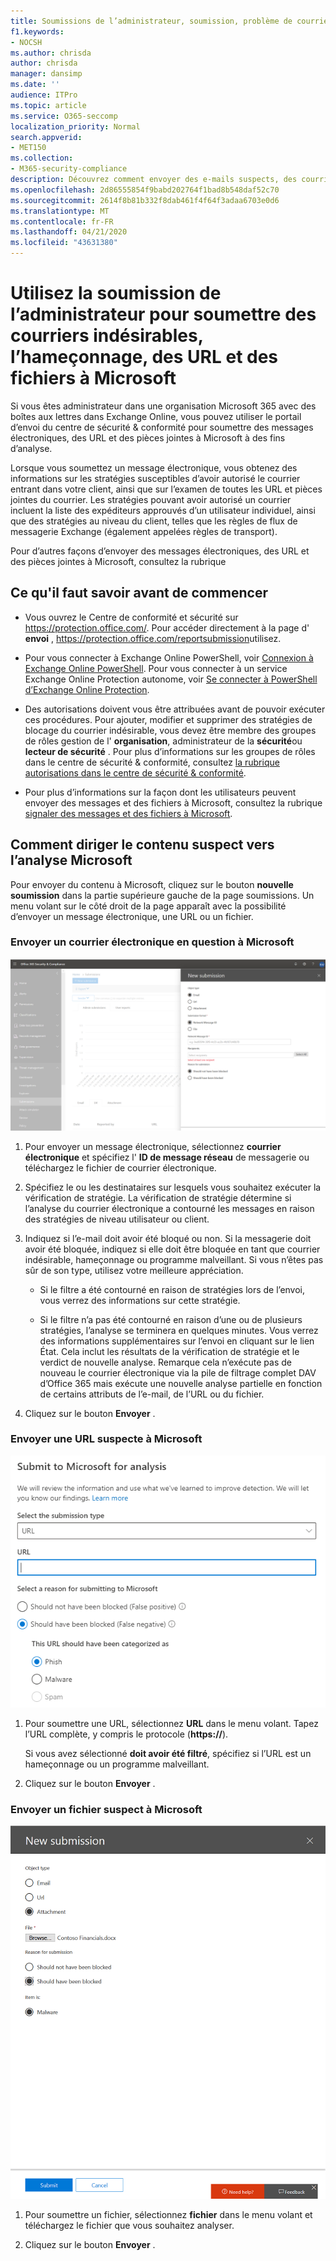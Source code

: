 ```yaml
---
title: Soumissions de l’administrateur, soumission, problème de courrier indésirable faux négatif, soumettre un courrier indésirable, envoyer un message électronique pour analyse, courrier suspect dans Office 365, analyser un courrier électronique, demander à Microsoft d’analyser les messages hameçons, vérifier le courrier indésirable, envoyer des messages électroniques, envoyer des courriers électroniques à Microsoft, signaler des messages frauduleux à Microsoft, signaler des courriers électroniques à Microsoft, signaler des messages frauduleux à Microsoft , signaler un programme malveillant à Microsoft, courrier indésirable dans la boîte aux lettres, virus dans le courrier électronique
f1.keywords:
- NOCSH
ms.author: chrisda
author: chrisda
manager: dansimp
ms.date: ''
audience: ITPro
ms.topic: article
ms.service: O365-seccomp
localization_priority: Normal
search.appverid:
- MET150
ms.collection:
- M365-security-compliance
description: Découvrez comment envoyer des e-mails suspects, des courriers électroniques de hameçonnage suspects, du courrier indésirable, ainsi que d’autres messages, URL et fichiers potentiellement dangereux de votre entreprise à Microsoft pour analyse.
ms.openlocfilehash: 2d86555854f9babd202764f1bad8b548daf52c70
ms.sourcegitcommit: 2614f8b81b332f8dab461f4f64f3adaa6703e0d6
ms.translationtype: MT
ms.contentlocale: fr-FR
ms.lasthandoff: 04/21/2020
ms.locfileid: "43631380"
---
```

# <a name="use-admin-submission-to-submit-suspected-spam-phish-urls-and-files-to-microsoft"></a>Utilisez la soumission de l’administrateur pour soumettre des courriers indésirables, l’hameçonnage, des URL et des fichiers à Microsoft

Si vous êtes administrateur dans une organisation Microsoft 365 avec des boîtes aux lettres dans Exchange Online, vous pouvez utiliser le portail d’envoi du centre de sécurité & conformité pour soumettre des messages électroniques, des URL et des pièces jointes à Microsoft à des fins d’analyse.

Lorsque vous soumettez un message électronique, vous obtenez des informations sur les stratégies susceptibles d’avoir autorisé le courrier entrant dans votre client, ainsi que sur l’examen de toutes les URL et pièces jointes du courrier. Les stratégies pouvant avoir autorisé un courrier incluent la liste des expéditeurs approuvés d’un utilisateur individuel, ainsi que des stratégies au niveau du client, telles que les règles de flux de messagerie Exchange (également appelées règles de transport).

Pour d’autres façons d’envoyer des messages électroniques, des URL et des pièces jointes à Microsoft, consultez la rubrique 

## <a name="what-do-you-need-to-know-before-you-begin"></a>Ce qu'il faut savoir avant de commencer

- Vous ouvrez le Centre de conformité et sécurité sur <https://protection.office.com/>. Pour accéder directement à la page d' **envoi** , <https://protection.office.com/reportsubmission>utilisez.

- Pour vous connecter à Exchange Online PowerShell, voir [Connexion à Exchange Online PowerShell](https://docs.microsoft.com/powershell/exchange/exchange-online/connect-to-exchange-online-powershell/connect-to-exchange-online-powershell). Pour vous connecter à un service Exchange Online Protection autonome, voir [Se connecter à PowerShell d’Exchange Online Protection](https://docs.microsoft.com/powershell/exchange/exchange-eop/connect-to-exchange-online-protection-powershell).

- Des autorisations doivent vous être attribuées avant de pouvoir exécuter ces procédures. Pour ajouter, modifier et supprimer des stratégies de blocage du courrier indésirable, vous devez être membre des groupes de rôles gestion de l' **organisation**, administrateur de la **sécurité**ou **lecteur de sécurité** . Pour plus d’informations sur les groupes de rôles dans le centre de sécurité & conformité, consultez [la rubrique autorisations dans le centre de sécurité & conformité](permissions-in-the-security-and-compliance-center.md).

- Pour plus d’informations sur la façon dont les utilisateurs peuvent envoyer des messages et des fichiers à Microsoft, consultez la rubrique [signaler des messages et des fichiers à Microsoft](report-junk-email-messages-to-microsoft.md).

## <a name="how-to-direct-suspicious-content-to-microsoft-scanning"></a>Comment diriger le contenu suspect vers l’analyse Microsoft

Pour envoyer du contenu à Microsoft, cliquez sur le bouton **nouvelle soumission** dans la partie supérieure gauche de la page soumissions. Un menu volant sur le côté droit de la page apparaît avec la possibilité d’envoyer un message électronique, une URL ou un fichier.

### <a name="submit-a-questionable-email-to-microsoft"></a>Envoyer un courrier électronique en question à Microsoft

![Exemple de dépôt de courrier électronique](../../media/submission-flyout-email.PNG)

1. Pour envoyer un message électronique, sélectionnez **courrier électronique** et spécifiez l' **ID de message réseau** de messagerie ou téléchargez le fichier de courrier électronique.

2. Spécifiez le ou les destinataires sur lesquels vous souhaitez exécuter la vérification de stratégie. La vérification de stratégie détermine si l’analyse du courrier électronique a contourné les messages en raison des stratégies de niveau utilisateur ou client.

3. Indiquez si l’e-mail doit avoir été bloqué ou non. Si la messagerie doit avoir été bloquée, indiquez si elle doit être bloquée en tant que courrier indésirable, hameçonnage ou programme malveillant. Si vous n’êtes pas sûr de son type, utilisez votre meilleure appréciation.

   - Si le filtre a été contourné en raison de stratégies lors de l’envoi, vous verrez des informations sur cette stratégie.

   - Si le filtre n’a pas été contourné en raison d’une ou de plusieurs stratégies, l’analyse se terminera en quelques minutes. Vous verrez des informations supplémentaires sur l’envoi en cliquant sur le lien État. Cela inclut les résultats de la vérification de stratégie et le verdict de nouvelle analyse. Remarque cela n’exécute pas de nouveau le courrier électronique via la pile de filtrage complet DAV d’Office 365 mais exécute une nouvelle analyse partielle en fonction de certains attributs de l’e-mail, de l’URL ou du fichier.

4. Cliquez sur le bouton **Envoyer** .

### <a name="send-a-suspect-url-to-microsoft"></a>Envoyer une URL suspecte à Microsoft

![Exemple de dépôt de courrier électronique](../../media/submission-url-flyout.png)

1. Pour soumettre une URL, sélectionnez **URL** dans le menu volant. Tapez l’URL complète, y compris le protocole (**https://**).

   Si vous avez sélectionné **doit avoir été filtré**, spécifiez si l’URL est un hameçonnage ou un programme malveillant.

2. Cliquez sur le bouton **Envoyer** .

### <a name="submit-a-suspected-file-to-microsoft"></a>Envoyer un fichier suspect à Microsoft

![Exemple de dépôt de courrier électronique](../../media/submission-file-flyout.PNG)

1. Pour soumettre un fichier, sélectionnez **fichier** dans le menu volant et téléchargez le fichier que vous souhaitez analyser.

2. Cliquez sur le bouton **Envoyer** .
